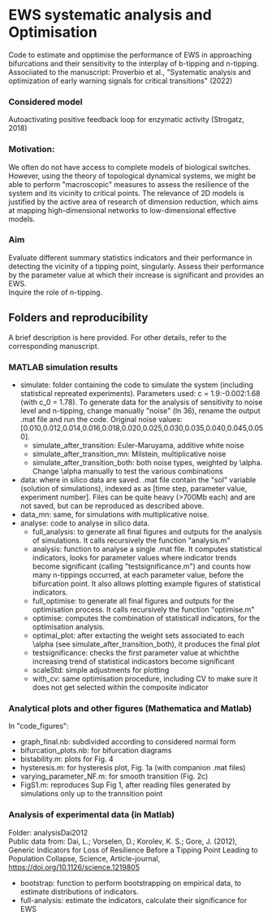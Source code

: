 # EWS systematic analysis and Optimisation

Code to estimate and opptimise the performance of EWS in approaching bifurcations and their sensitivity to the interplay of b-tipping and n-tipping. Associiated to the manuscript: Proverbio et al., "Systematic analysis and optimization of early warning signals for critical transitions" (2022)

### Considered model
Autoactivating positive feedback loop for enzymatic activity (Strogatz, 2018)


### Motivation: 
We often do not have access to complete models of biological switches. However, using the theory of topological dynamical systems, we might be able to perform "macroscopic" measures to assess the resilience of the system and its vicinity to critical points. The relevance of 2D models is justified by the active area of research of dimension reduction, which aims at mapping high-dimensional networks to low-dimensional effective models.  

### Aim 
Evaluate different summary statistics indicators and their performance in detecting the vicinity of a tipping point, singularly. 
Assess their performance by the parameter value at which  their increase is significant and provides an EWS.  
Inquire the role of n-tipping.

## Folders and reproducibility

A brief description is here provided. For other details, refer to the corresponding manuscript.

### MATLAB simulation results
- simulate: folder containing the code to simulate the system (including statistical repreated experiments). Parameters used: c = 1.9:-0.002:1.68 (with c_0 = 1.78). To generate data for the analysis of sensitivity to noise level and n-tipping, change manually "noise" (ln 36), rename the output .mat file and run the code. Original noise values: [0.010,0.012,0.014,0.016,0.018,0.020,0.025,0.030,0.035,0.040,0.045,0.050]. 
  * simulate_after_transition: Euler-Maruyama, additive white noise
  * simulate_after_transition_mn: Milstein, multiplicative noise
  * simulate_after_transition_both: both noise types, weighted by \alpha. Change \alpha manually to test the various combinations
- data: where in silico data are saved. .mat file contain the "sol" variable (solution of simulations), indexed as as [time step, parameter value, experiment number]. Files can be quite heavy (>700Mb each) and are not saved, but can be reproduced as described above.
- data_mn: same, for simulations with multiplicative noise.
- analyse: code to analyse in silico data.
  * full_analysis: to generate all final figures and outputs for the analysis of simulations. It calls recursively the function "analysis.m"
  * analysis: function to analyse a single .mat file. It computes statistical indicators, looks for parameter values where indicator trends become significant (calling "testsignificance.m") and counts how many n-tippings occurred, at each parameter value, before the bifurcation point. It also allows plotting example figures of  statistical indicators.
  * full_optimise: to generate all final figures and outputs for the optimisation process. It calls recursively the function "optimise.m"
  * optimise: computes the combination of statisticall indicators, for the optimisation analysis.
  * optimal_plot: after extacting the weight sets associated to each \alpha (see simulate_after_transition_both), it produces the final plot
  * testsignificance: checks the first parameter value at whichthe increasing trend of statistical indicastors become significant
  * scaleStd: simple adjustments for plotting
  * with_cv: same optimisation procedure, including CV to make sure it does not get selected within the composite indicator

### Analytical plots and other figures (Mathematica and Matlab)
In "code_figures": 
- graph_final.nb: subdivided according to considered normal form
- bifurcation_plots.nb: for bifurcation diagrams
- bistability.m: plots for Fig. 4
- hysteresis.m: for hysteresis plot, Fig. 1a (with companion .mat files)
- varying_parameter_NF.m: for smooth transition (Fig. 2c)
- FigS1.m: reproduces Sup Fig 1, after reading files generated by simulations only up to the trannsition point


### Analysis of experimental data (in Matlab)
Folder: analysisDai2012  
Public data from: Dai, L.; Vorselen, D.; Korolev, K. S.; Gore, J. (2012), Generic Indicators for Loss of Resilience Before a Tipping Point Leading to Population Collapse, Science, Article-journal, https://doi.org/10.1126/science.1219805
- bootstrap: function to perform bootstrapping on empirical data, to estimate distributions of indicators.
- full-analysis: estimate the indicators, calculate their significance for EWS
